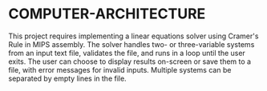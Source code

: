 # COMPUTER-ARCHITECTURE
This project requires implementing a linear equations solver using Cramer's Rule in MIPS assembly. The solver handles two- or three-variable systems from an input text file, validates the file, and runs in a loop until the user exits. The user can choose to display results on-screen or save them to a file, with error messages for invalid inputs. Multiple systems can be separated by empty lines in the file.
